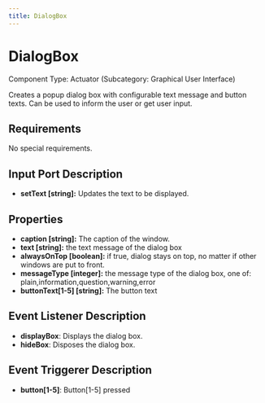```yaml
---
title: DialogBox
---
```


# DialogBox

Component Type: Actuator (Subcategory: Graphical User Interface)

Creates a popup dialog box with configurable text message and button texts. Can be used to inform the user or get user input.

## Requirements

No special requirements.

## Input Port Description

- **setText \[string\]:** Updates the text to be displayed.

## Properties

- **caption \[string\]:** The caption of the window.
- **text \[string\]:** the text message of the dialog box
- **alwaysOnTop \[boolean\]:** if true, dialog stays on top, no matter if other windows are put to front.
- **messageType \[integer\]:** the message type of the dialog box, one of: plain,information,question,warning,error
- **buttonText\[1-5\] \[string\]:** The button text

## Event Listener Description

- **displayBox**: Displays the dialog box.
- **hideBox**: Disposes the dialog box.

## Event Triggerer Description

- **button\[1-5\]**: Button\[1-5\] pressed
